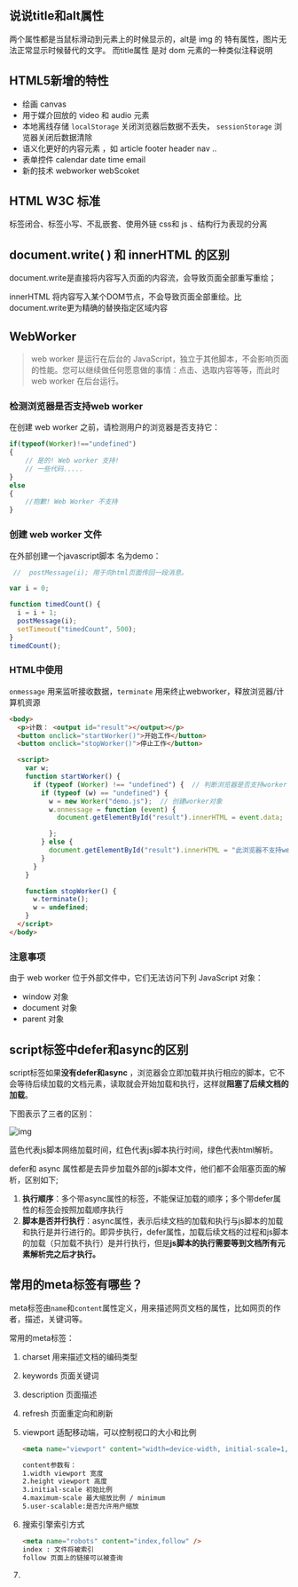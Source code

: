 ## 说说title和alt属性

两个属性都是当鼠标滑动到元素上的时候显示的，alt是 img 的 特有属性，图片无法正常显示时候替代的文字。 而title属性 是对 dom 元素的一种类似注释说明 

## HTML5新增的特性

* 绘画 canvas
* 用于媒介回放的 video 和 audio 元素
* 本地离线存储 `localStorage` 关闭浏览器后数据不丢失， `sessionStorage` 浏览器关闭后数据清除 
* 语义化更好的内容元素 ，如 article  footer  header  nav ..
* 表单控件  calendar  date  time email  
* 新的技术 webworker  webScoket 

## HTML W3C 标准

标签闭合、标签小写、不乱嵌套、使用外链 css和 js 、结构行为表现的分离

## document.write( ) 和 innerHTML 的区别 

document.write是直接将内容写入页面的内容流，会导致页面全部重写重绘；

innerHTML 将内容写入某个DOM节点，不会导致页面全部重绘。比document.write更为精确的替换指定区域内容

## WebWorker

>web worker 是运行在后台的 JavaScript，独立于其他脚本，不会影响页面的性能。您可以继续做任何愿意做的事情：点击、选取内容等等，而此时 web worker 在后台运行。

### 检测浏览器是否支持web worker

在创建 web worker 之前，请检测用户的浏览器是否支持它：

```js
if(typeof(Worker)!=="undefined")
{
    // 是的! Web worker 支持!
    // 一些代码.....
}
else
{
    //抱歉! Web Worker 不支持
}
```

### 创建 web worker 文件

在外部创建一个javascript脚本 名为demo：

```js
 //  postMessage(i); 用于向html页面传回一段消息。

var i = 0;

function timedCount() {
  i = i + 1;
  postMessage(i);
  setTimeout("timedCount", 500);
}
timedCount();
```

### HTML中使用

`onmessage` 用来监听接收数据，`terminate` 用来终止webworker，释放浏览器/计算机资源

```html
<body>
  <p>计数： <output id="result"></output></p>
  <button onclick="startWorker()">开始工作</button>
  <button onclick="stopWorker()">停止工作</button>

  <script>
    var w;
    function startWorker() {
      if (typeof (Worker) !== "undefined") {  // 判断浏览器是否支持worker 
        if (typeof (w) == "undefined") {
          w = new Worker("demo.js");  // 创建worker对象  
          w.onmessage = function (event) {
            document.getElementById("result").innerHTML = event.data;

          };
        } else {
          document.getElementById("result").innerHTML = "此浏览器不支持webworker功能"
        }
      }
    }

    function stopWorker() {
      w.terminate();   
      w = undefined;
    }
  </script>
</body>
```

### 注意事项

由于 web worker 位于外部文件中，它们无法访问下列 JavaScript 对象：

- window 对象
- document 对象
- parent 对象

## script标签中defer和async的区别

script标签如果**没有defer和async** ，浏览器会立即加载并执行相应的脚本，它不会等待后续加载的文档元素，读取就会开始加载和执行，这样就**阻塞了后续文档的加载**。

下图表示了三者的区别：

![img](https://gitee.com/youngstory/images/raw/master/img/1603547262709-5029c4e4-42f5-4fd4-bcbb-c0e0e3a40f5a.png)

蓝色代表js脚本网络加载时间，红色代表js脚本执行时间，绿色代表html解析。

defer和 async 属性都是去异步加载外部的js脚本文件，他们都不会阻塞页面的解析，区别如下;

1. **执行顺序**：多个带async属性的标签，不能保证加载的顺序；多个带defer属性的标签会按照加载顺序执行 
2. **脚本是否并行执行**：async属性，表示后续文档的加载和执行与js脚本的加载和执行是并行进行的。即异步执行，defer属性，加载后续文档的过程和js脚本的加载（只加载不执行）是并行执行，但是**js脚本的执行需要等到文档所有元素解析完之后才执行。**

## 常用的meta标签有哪些？

meta标签由`name`和`content`属性定义，用来描述网页文档的属性，比如网页的作者，描述，关键词等。

常用的meta标签：

1. charset 用来描述文档的编码类型

2. keywords 页面关键词

3. description 页面描述  

4. refresh 页面重定向和刷新 

5. viewport 适配移动端，可以控制视口的大小和比例 

   ```html
   <meta name="viewport" content="width=device-width, initial-scale=1, maximum-scale=1">
   
   content参数有：
   1.width viewport 宽度
   2.height viewport 高度
   3.initial-scale 初始比例
   4.maximum-scale 最大缩放比例 / minimum 
   5.user-scalable:是否允许用户缩放
   ```

6. 搜索引擎索引方式

   ```html
   <meta name="robots" content="index,follow" />
   index : 文件将被索引
   follow 页面上的链接可以被查询
   ```

   

1. 